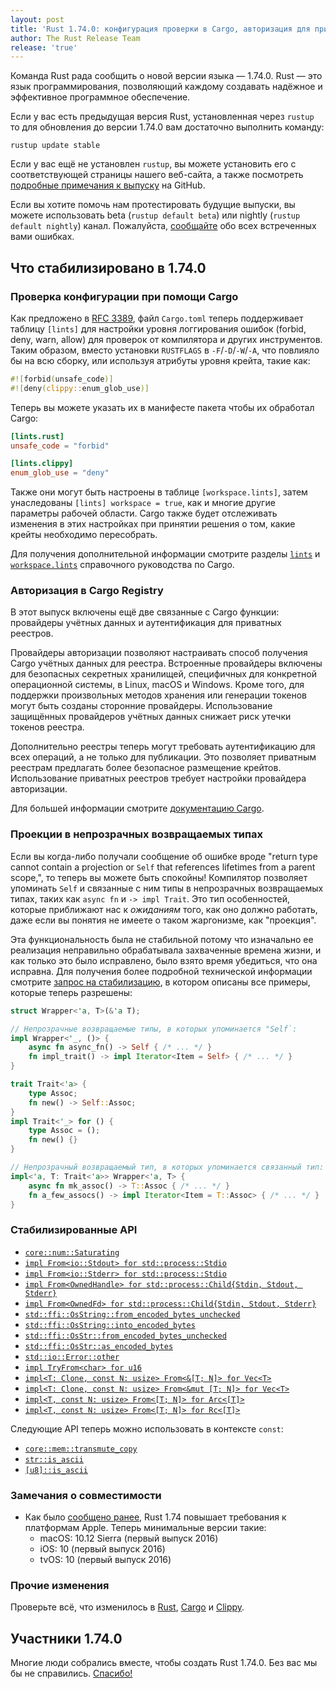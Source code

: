 ```yaml
---
layout: post
title: 'Rust 1.74.0: конфигурация проверки в Cargo, авторизация для приватных реестров, проекции возвращаемых типов'
author: The Rust Release Team
release: 'true'
---
```


Команда Rust рада сообщить о новой версии языка — 1.74.0. Rust — это язык программирования, позволяющий каждому создавать надёжное и эффективное программное обеспечение.

Если у вас есть предыдущая версия Rust, установленная через `rustup` то для обновления до версии 1.74.0 вам достаточно выполнить команду:

```console
rustup update stable
```

Если у вас ещё не установлен <code>rustup</code>, вы можете установить его с <a>соответствующей страницы</a> нашего веб-сайта, а также посмотреть [подробные примечания к выпуску](https://github.com/rust-lang/rust/releases/tag/1.74.0) на GitHub.

Если вы хотите помочь нам протестировать будущие выпуски, вы можете использовать beta (`rustup default beta`) или nightly (`rustup default nightly`) канал. Пожалуйста, [сообщайте](https://github.com/rust-lang/rust/issues/new/choose) обо всех встреченных вами ошибках.

## Что стабилизировано в 1.74.0

### Проверка конфигурации при помощи Cargo

Как предложено в [RFC 3389](https://rust-lang.github.io/rfcs/3389-manifest-lint.html), файл `Cargo.toml` теперь поддерживает таблицу `[lints]` для настройки уровня логгирования ошибок (forbid, deny, warn, allow) для проверок от компилятора и других инструментов. Таким образом, вместо установки `RUSTFLAGS` в `-F`/`-D`/`-W`/`-A`, что повлияло бы на всю сборку, или используя атрибуты уровня крейта, такие как:

```rust
#![forbid(unsafe_code)]
#![deny(clippy::enum_glob_use)]
```

Теперь вы можете указать их в манифесте пакета чтобы их обработал Cargo:

```toml
[lints.rust]
unsafe_code = "forbid"

[lints.clippy]
enum_glob_use = "deny"
```

Также они могут быть настроены в таблице `[workspace.lints]`, затем унаследованы `[lints] workspace = true`, как и многие другие параметры рабочей области. Cargo также будет отслеживать изменения в этих настройках при принятии решения о том, какие крейты необходимо пересобрать.

Для получения дополнительной информации смотрите разделы [`lints`] и [`workspace.lints`] справочного руководства по Cargo.

### Авторизация в Cargo Registry

В этот выпуск включены ещё две связанные с Cargo функции: провайдеры учётных данных и аутентификация для приватных реестров.

Провайдеры авторизации позволяют настраивать способ получения Cargo учётных данных для реестра. Встроенные провайдеры включены для безопасных секретных хранилищей, специфичных для конкретной операционной системы, в Linux, macOS и Windows. Кроме того, для поддержки произвольных методов хранения или генерации токенов могут быть созданы сторонние провайдеры. Использование защищённых провайдеров учётных данных снижает риск утечки токенов реестра.

Дополнительно реестры теперь могут требовать аутентификацию для всех операций, а не только для публикации. Это позволяет приватным реестрам предлагать более безопасное размещение крейтов. Использование приватных реестров требует настройки провайдера авторизации.

Для большей информации смотрите [документацию Cargo](https://doc.rust-lang.org/beta/cargo/reference/registry-authentication.html).

### Проекции в непрозрачных возвращаемых типах

Если вы когда-либо получали сообщение об ошибке вроде "return type cannot contain a projection or `Self` that references lifetimes from a parent scope,", то теперь вы можете быть спокойны! Компилятор позволяет упоминать `Self` и связанные с ним типы в непрозрачных возвращаемых типах, таких как `async fn` и `-> impl Trait`. Это тип особенностей, которые приближают нас к *ожиданиям* того, как оно должно работать, даже если вы понятия не имеете о таком жаргонизме, как "проекция".

Эта функциональность была не стабильной потому что изначально ее реализация неправильно обрабатывала захваченные времена жизни, и как только это было исправлено, было взято время убедиться, что она исправна. Для получения более подробной технической информации смотрите [запрос на стабилизацию], в котором описаны все примеры, которые теперь разрешены:

```rust
struct Wrapper<'a, T>(&'a T);

// Непрозрачные возвращаемые типы, в которых упоминается "Self`:
impl Wrapper<'_, ()> {
    async fn async_fn() -> Self { /* ... */ }
    fn impl_trait() -> impl Iterator<Item = Self> { /* ... */ }
}

trait Trait<'a> {
    type Assoc;
    fn new() -> Self::Assoc;
}
impl Trait<'_> for () {
    type Assoc = ();
    fn new() {}
}

// Непрозрачный возвращаемый тип, в которых упоминается связанный тип:
impl<'a, T: Trait<'a>> Wrapper<'a, T> {
    async fn mk_assoc() -> T::Assoc { /* ... */ }
    fn a_few_assocs() -> impl Iterator<Item = T::Assoc> { /* ... */ }
}
```

### Стабилизированные API

- [`core::num::Saturating`](https://doc.rust-lang.org/stable/std/num/struct.Saturating.html)
- [`impl From<io::Stdout> for std::process::Stdio`](https://doc.rust-lang.org/stable/std/process/struct.Stdio.html#impl-From%3CStdout%3E-for-Stdio)
- [`impl From<io::Stderr> for std::process::Stdio`](https://doc.rust-lang.org/stable/std/process/struct.Stdio.html#impl-From%3CStderr%3E-for-Stdio)
- [`impl From<OwnedHandle> for std::process::Child{Stdin, Stdout, Stderr}`](https://doc.rust-lang.org/stable/std/process/struct.Stdio.html#impl-From%3CStderr%3E-for-Stdio)
- [`impl From<OwnedFd> for std::process::Child{Stdin, Stdout, Stderr}`](https://doc.rust-lang.org/stable/std/process/struct.Stdio.html#impl-From%3CStderr%3E-for-Stdio)
- [`std::ffi::OsString::from_encoded_bytes_unchecked`](https://doc.rust-lang.org/stable/std/ffi/struct.OsString.html#method.from_encoded_bytes_unchecked)
- [`std::ffi::OsString::into_encoded_bytes`](https://doc.rust-lang.org/stable/std/ffi/struct.OsString.html#method.into_encoded_bytes)
- [`std::ffi::OsStr::from_encoded_bytes_unchecked`](https://doc.rust-lang.org/stable/std/ffi/struct.OsStr.html#method.from_encoded_bytes_unchecked)
- [`std::ffi::OsStr::as_encoded_bytes`](https://doc.rust-lang.org/stable/std/ffi/struct.OsStr.html#method.as_encoded_bytes)
- [`std::io::Error::other`](https://doc.rust-lang.org/stable/std/io/struct.Error.html#method.other)
- [`impl TryFrom<char> for u16`](https://doc.rust-lang.org/stable/std/primitive.u16.html#impl-TryFrom%3Cchar%3E-for-u16)
- [`impl<T: Clone, const N: usize> From<&[T; N]> for Vec<T>`](https://doc.rust-lang.org/stable/std/vec/struct.Vec.html#impl-From%3C%26%5BT;+N%5D%3E-for-Vec%3CT,+Global%3E)
- [`impl<T: Clone, const N: usize> From<&mut [T; N]> for Vec<T>`](https://doc.rust-lang.org/stable/std/vec/struct.Vec.html#impl-From%3C%26mut+%5BT;+N%5D%3E-for-Vec%3CT,+Global%3E)
- [`impl<T, const N: usize> From<[T; N]> for Arc<[T]>`](https://doc.rust-lang.org/stable/std/sync/struct.Arc.html#impl-From%3C%5BT;+N%5D%3E-for-Arc%3C%5BT%5D,+Global%3E)
- [`impl<T, const N: usize> From<[T; N]> for Rc<[T]>`](https://doc.rust-lang.org/stable/std/rc/struct.Rc.html#impl-From%3C%5BT;+N%5D%3E-for-Rc%3C%5BT%5D,+Global%3E)

Следующие API теперь можно использовать в контексте `const`:

- [`core::mem::transmute_copy`](https://doc.rust-lang.org/stable/std/mem/fn.transmute_copy.html)
- [`str::is_ascii`](https://doc.rust-lang.org/stable/std/primitive.str.html#method.is_ascii)
- [`[u8]::is_ascii`](https://doc.rust-lang.org/stable/std/primitive.slice.html#method.is_ascii)

### Замечания о совместимости

- Как было [сообщено ранее], Rust 1.74 повышает требования к платформам Apple. Теперь минимальные версии такие:
    - macOS: 10.12 Sierra (первый выпуск 2016)
    - iOS: 10 (первый выпуск 2016)
    - tvOS: 10 (первый выпуск 2016)

### Прочие изменения

Проверьте всё, что изменилось в [Rust](https://github.com/rust-lang/rust/releases/tag/1.74.0), [Cargo](https://github.com/rust-lang/cargo/blob/master/CHANGELOG.md#cargo-174-2023-11-16) и [Clippy](https://github.com/rust-lang/rust-clippy/blob/master/CHANGELOG.md#rust-174).

## Участники 1.74.0

Многие люди собрались вместе, чтобы создать Rust 1.74.0. Без вас мы бы не справились. [Спасибо!](https://thanks.rust-lang.org/rust/1.74.0/)


[`lints`]: https://doc.rust-lang.org/stable/cargo/reference/manifest.html#the-lints-section
[`workspace.lints`]: https://doc.rust-lang.org/stable/cargo/reference/workspaces.html#the-lints-table
[запрос на стабилизацию]: https://github.com/rust-lang/rust/pull/115659
[сообщено ранее]: https://blog.rust-lang.org/2023/09/25/Increasing-Apple-Version-Requirements.html